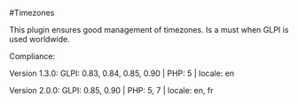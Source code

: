 #Timezones

This plugin ensures good management of timezones. Is a must when GLPI is used worldwide.

Compliance:

Version 1.3.0:
GLPI: 0.83, 0.84, 0.85, 0.90 | PHP: 5 | locale: en

Version 2.0.0:
GLPI: 0.85, 0.90 | PHP: 5, 7 | locale: en, fr
